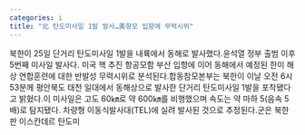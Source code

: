 ```yaml
---
categories: i
title: "北 탄도미사일 1발 발사…美항모 입항에 무력시위"
---
```

북한이 25일 단거리 탄도미사일 1발을 내륙에서 동해로 발사했다.윤석열 정부 출범 이후 5번째 미사일 발사다. 미국 핵 추진 항공모함 부산 입항에 이어 동해에서 예정된 한미 해상 연합훈련에 대한 반발성 무력시위로 분석된다.합동참모본부는 북한이 이날 오전 6시 53분께 평안북도 태천 일대에서 동해상으로 발사한 단거리 탄도미사일 1발을 포착됐다고 밝혔다.이 미사일은 고도 60㎞로 약 600㎞를 비행했으며 속도는 약 마하 5(음속 5배)로 탐지됐다. 차량형 이동식발사대(TEL)에 실려 발사된 것으로 추정된다.군은 북한판 이스칸데르 탄도미